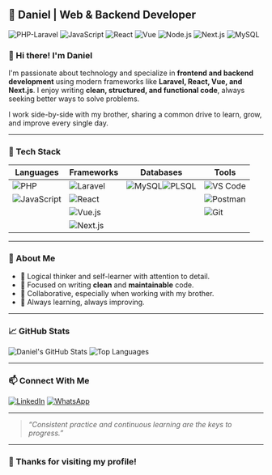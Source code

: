## 🧠 Daniel | Web & Backend Developer

![PHP-Laravel](https://img.shields.io/badge/PHP-Laravel-blueviolet?style=for-the-badge&logo=laravel&logoColor=white)
![JavaScript](https://img.shields.io/badge/JavaScript-F7DF1E?style=for-the-badge&logo=javascript&logoColor=black)
![React](https://img.shields.io/badge/React-20232A?style=for-the-badge&logo=react&logoColor=61DAFB)
![Vue](https://img.shields.io/badge/Vue.js-35495E?style=for-the-badge&logo=vue.js&logoColor=4FC08D)
![Node.js](https://img.shields.io/badge/Node.js-339933?style=for-the-badge&logo=nodedotjs&logoColor=white)
![Next.js](https://img.shields.io/badge/Next.js-000000?style=for-the-badge&logo=nextdotjs&logoColor=white)
![MySQL](https://img.shields.io/badge/MySQL-Database-informational?style=for-the-badge&logo=mysql)


### 👋 Hi there! I'm Daniel

I'm passionate about technology and specialize in **frontend and backend development** using modern frameworks like **Laravel, React, Vue, and Next.js**. I enjoy writing **clean, structured, and functional code**, always seeking better ways to solve problems.

I work side-by-side with my brother, sharing a common drive to learn, grow, and improve every single day.

---

### 🧰 Tech Stack

| Languages         | Frameworks               | Databases | Tools               |
|-------------------|--------------------------|-----------|---------------------|
| ![PHP](https://img.shields.io/badge/-PHP-777BB4?logo=php&logoColor=white) | ![Laravel](https://img.shields.io/badge/-Laravel-E34F26?logo=laravel&logoColor=white) | ![MySQL](https://img.shields.io/badge/-MySQL-00758F?logo=mysql&logoColor=white)![PLSQL](https://img.shields.io/badge/PLSQL-254f9d?style=for-the-badge&logo=databricks&logoColor=white) | ![VS Code](https://img.shields.io/badge/-VSCode-007ACC?logo=visual-studio-code&logoColor=white) |
| ![JavaScript](https://img.shields.io/badge/-JavaScript-F7DF1E?logo=javascript&logoColor=black) | ![React](https://img.shields.io/badge/-React-20232A?logo=react&logoColor=61DAFB) |           | ![Postman](https://img.shields.io/badge/-Postman-FF6C37?logo=postman&logoColor=white) |
|                   | ![Vue.js](https://img.shields.io/badge/-Vue.js-35495E?logo=vue.js&logoColor=4FC08D) |           | ![Git](https://img.shields.io/badge/-Git-F05032?logo=git&logoColor=white) |
|                   | ![Next.js](https://img.shields.io/badge/-Next.js-000000?logo=next.js&logoColor=white) |           |                       |

---

### 💬 About Me

- 🧠 Logical thinker and self-learner with attention to detail.
- 🧹 Focused on writing **clean** and **maintainable** code.
- 🤝 Collaborative, especially when working with my brother.
- 🚀 Always learning, always improving.

---

### 📈 GitHub Stats

![Daniel's GitHub Stats](https://github-readme-stats.vercel.app/api?username=DnnLL&show_icons=true&theme=dark&count_private=true)
![Top Languages](https://github-readme-stats.vercel.app/api/top-langs/?username=DnnLL&layout=compact&theme=dark)

---

### 📫 Connect With Me

[![LinkedIn](https://img.shields.io/badge/-LinkedIn-0A66C2?logo=linkedin&logoColor=white)](https://www.linkedin.com/in/dani%C3%A9l-lopez-214961318/)
[![WhatsApp](https://img.shields.io/badge/-WhatsApp-25D366?logo=whatsapp&logoColor=white)](https://wa.me/)

---

> *“Consistent practice and continuous learning are the keys to progress.”*

---

### 🚀 Thanks for visiting my profile!
